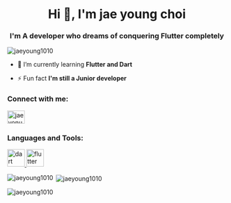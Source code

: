 <h1 align="center">Hi 👋, I'm jae young choi</h1>
<h3 align="center">I'm A developer who dreams of conquering Flutter completely</h3>

<p align="left"> <img src="https://komarev.com/ghpvc/?username=jaeyoung1010&label=Profile%20views&color=0e75b6&style=flat" alt="jaeyoung1010" /> </p>

- 🌱 I’m currently learning **Flutter and Dart**

- ⚡ Fun fact **I'm still a Junior developer**

<h3 align="left">Connect with me:</h3>
<p align="left">
<a href="https://instagram.com/jaeyonug" target="blank"><img align="center" src="https://raw.githubusercontent.com/rahuldkjain/github-profile-readme-generator/master/src/images/icons/Social/instagram.svg" alt="jaeyonug" height="30" width="40" /></a>
</p>

<h3 align="left">Languages and Tools:</h3>
<p align="left"> <a href="https://dart.dev" target="_blank" rel="noreferrer"> <img src="https://www.vectorlogo.zone/logos/dartlang/dartlang-icon.svg" alt="dart" width="40" height="40"/> </a> <a href="https://flutter.dev" target="_blank" rel="noreferrer"> <img src="https://www.vectorlogo.zone/logos/flutterio/flutterio-icon.svg" alt="flutter" width="40" height="40"/> </a> </p>

<p><img align="left" src="https://github-readme-stats.vercel.app/api/top-langs?username=jaeyoung1010&show_icons=true&locale=en&layout=compact" alt="jaeyoung1010" /></p>

<p>&nbsp;<img align="center" src="https://github-readme-stats.vercel.app/api?username=jaeyoung1010&show_icons=true&locale=en" alt="jaeyoung1010" /></p>

<p><img align="center" src="https://github-readme-streak-stats.herokuapp.com/?user=jaeyoung1010&" alt="jaeyoung1010" /></p>
